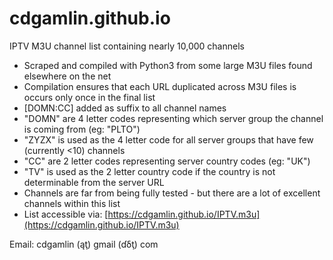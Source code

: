 # cdgamlin.github.io

IPTV M3U channel list containing nearly 10,000 channels
* Scraped and compiled with Python3 from some large M3U files found elsewhere on the net
* Compilation ensures that each URL duplicated across M3U files is occurs only once in the final list
* [DOMN:CC] added as suffix to all channel names
* "DOMN" are 4 letter codes representing which server group the channel is coming from (eg: "PLTO")
* "ZYZX" is used as the 4 letter code for all server groups that have few (currently <10) channels
* "CC" are 2 letter codes representing server country codes (eg: "UK")
* "TV" is used as the 2 letter country code if the country is not determinable from the server URL
* Channels are far from being fully tested - but there are a lot of excellent channels within this list
* List accessible via: [https://cdgamlin.github.io/IPTV.m3u](https://cdgamlin.github.io/IPTV.m3u)

Email: cdgamlin (ąţ) gmail (ɗδţ) com

